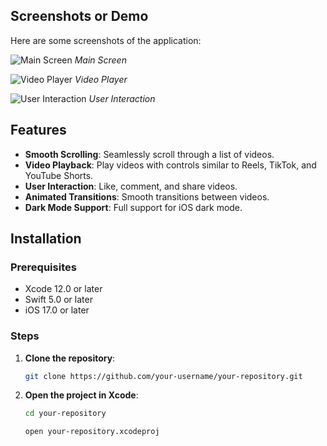 ## Screenshots or Demo

Here are some screenshots of the application:

![Main Screen](Screenshots/main_screen.png)
*Main Screen*

![Video Player](Screenshots/video_player.png)
*Video Player*

![User Interaction](Screenshots/user_interaction.png)
*User Interaction*

## Features

- **Smooth Scrolling**: Seamlessly scroll through a list of videos.
- **Video Playback**: Play videos with controls similar to Reels, TikTok, and YouTube Shorts.
- **User Interaction**: Like, comment, and share videos.
- **Animated Transitions**: Smooth transitions between videos.
- **Dark Mode Support**: Full support for iOS dark mode.

## Installation

### Prerequisites

- Xcode 12.0 or later
- Swift 5.0 or later
- iOS 17.0 or later

### Steps

1. **Clone the repository**:

   ```bash
   git clone https://github.com/your-username/your-repository.git
   
2. **Open the project in Xcode**:

   ```bash
   cd your-repository
   
   open your-repository.xcodeproj
